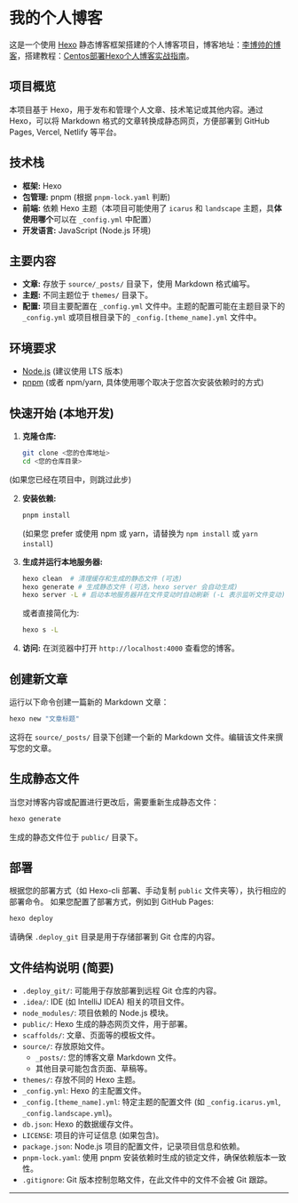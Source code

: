 # 我的个人博客

这是一个使用 [Hexo](https://hexo.io/) 静态博客框架搭建的个人博客项目，博客地址：[李博帅的博客](https://lbs.wiki/)，搭建教程：[Centos部署Hexo个人博客实战指南](https://lbs.wiki/pages/b3552560/)。

## 项目概览

本项目基于 Hexo，用于发布和管理个人文章、技术笔记或其他内容。通过 Hexo，可以将 Markdown 格式的文章转换成静态网页，方便部署到 GitHub Pages, Vercel, Netlify 等平台。

## 技术栈

- **框架:** Hexo
- **包管理:** pnpm (根据 `pnpm-lock.yaml` 判断)
- **前端:** 依赖 Hexo 主题（本项目可能使用了 `icarus` 和 `landscape` 主题，具**体使用哪个**可以在 `_config.yml` 中配置）
- **开发语言:** JavaScript (Node.js 环境)

## 主要内容

- **文章:** 存放于 `source/_posts/` 目录下，使用 Markdown 格式编写。
- **主题:** 不同主题位于 `themes/` 目录下。
- **配置:** 项目主要配置在 `_config.yml` 文件中。主题的配置可能在主题目录下的 `_config.yml` 或项目根目录下的 `_config.[theme_name].yml` 文件中。

## 环境要求

- [Node.js](https://nodejs.org/) (建议使用 LTS 版本)
- [pnpm](https://pnpm.io/installation) (或者 npm/yarn, 具体使用哪个取决于您首次安装依赖时的方式)

## 快速开始 (本地开发)

1.  **克隆仓库:**
    ```bash
    git clone <您的仓库地址>
    cd <您的仓库目录>
    ```
   (如果您已经在项目中，则跳过此步)

2.  **安装依赖:**
    ```bash
    pnpm install
    ```
    (如果您 prefer 或使用 npm 或 yarn，请替换为 `npm install` 或 `yarn install`)

3.  **生成并运行本地服务器:**
    ```bash
    hexo clean  # 清理缓存和生成的静态文件 (可选)
    hexo generate # 生成静态文件 (可选，hexo server 会自动生成)
    hexo server -L # 启动本地服务器并在文件变动时自动刷新 (-L 表示监听文件变动)
    ```
    或者直接简化为:
    ```bash
    hexo s -L
    ```

4.  **访问:** 在浏览器中打开 `http://localhost:4000` 查看您的博客。

## 创建新文章

运行以下命令创建一篇新的 Markdown 文章：

```bash
hexo new "文章标题"
```
这将在 `source/_posts/` 目录下创建一个新的 Markdown 文件。编辑该文件来撰写您的文章。

## 生成静态文件

当您对博客内容或配置进行更改后，需要重新生成静态文件：

```bash
hexo generate
```
生成的静态文件位于 `public/` 目录下。

## 部署

根据您的部署方式（如 Hexo-cli 部署、手动复制 `public` 文件夹等），执行相应的部署命令。
如果您配置了部署方式，例如到 GitHub Pages:

```bash
hexo deploy
```
请确保 `.deploy_git` 目录是用于存储部署到 Git 仓库的内容。

## 文件结构说明 (简要)

- `.deploy_git/`: 可能用于存放部署到远程 Git 仓库的内容。
- `.idea/`: IDE (如 IntelliJ IDEA) 相关的项目文件。
- `node_modules/`: 项目依赖的 Node.js 模块。
- `public/`: Hexo 生成的静态网页文件，用于部署。
- `scaffolds/`: 文章、页面等的模板文件。
- `source/`: 存放原始文件。
    - `_posts/`: 您的博客文章 Markdown 文件。
    - 其他目录可能包含页面、草稿等。
- `themes/`: 存放不同的 Hexo 主题。
- `_config.yml`: Hexo 的主配置文件。
- `_config.[theme_name].yml`: 特定主题的配置文件 (如 `_config.icarus.yml`, `_config.landscape.yml`)。
- `db.json`: Hexo 的数据缓存文件。
- `LICENSE`: 项目的许可证信息 (如果包含)。
- `package.json`: Node.js 项目的配置文件，记录项目信息和依赖。
- `pnpm-lock.yaml`: 使用 pnpm 安装依赖时生成的锁定文件，确保依赖版本一致性。
- `.gitignore`: Git 版本控制忽略文件，在此文件中的文件不会被 Git 跟踪。

---
